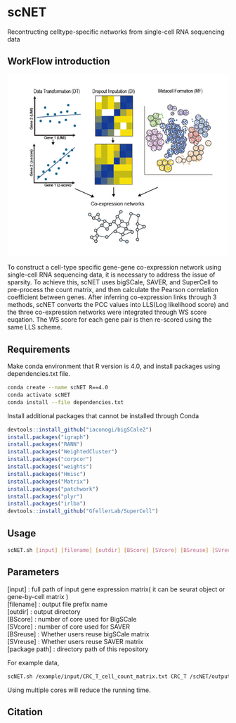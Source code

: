 # scNET

Recontructing celltype-specific networks from single-cell RNA sequencing data
## WorkFlow introduction
![](image/introduction.png)


To construct a cell-type specific gene-gene co-expression network using single-cell RNA sequencing data, it is necessary to address the issue of sparsity. To achieve this, scNET uses bigSCale, SAVER, and SuperCell to pre-process the count matrix, and then calculate the Pearson correlation coefficient between genes. After inferring co-expression links through 3 methods, scNET converts the PCC values into LLS(Log likelihood score) and the three co-expression networks were integrated through WS score euqation. The WS score for each gene pair is then re-scored using the same LLS scheme.

## Requirements
Make conda environment that R version is 4.0, and install packages using dependencies.txt file.
```bash
conda create --name scNET R==4.0
conda activate scNET
conda install --file dependencies.txt
```
Install additional packages that cannot be installed through Conda
```R
devtools::install_github("iaconogi/bigSCale2")
install.packages("igraph")
install.packages("RANN")
install.packages("WeightedCluster")
install.packages("corpcor")
install.packages("weights")
install.packages("Hmisc")
install.packages("Matrix")
install.packages("patchwork")
install.packages("plyr")
install.packages("irlba")
devtools::install_github("GfellerLab/SuperCell")
```
## Usage
```bash
scNET.sh [input] [filename] [outdir] [BScore] [SVcore] [BSreuse] [SVreuse] [package path]
```
## Parameters
[input] : full path of input gene expression matrix( it can be seurat object or gene-by-cell matrix )<br/>
[filename] : output file prefix name<br/>
[outdir] : output directory<br/>
[BScore] : number of core used for BigSCale<br/>
[SVcore] : number of core used for SAVER<br/>
[BSreuse] : Whether users reuse bigSCale matrix<br/>
[SVreuse] : Whether users reuse SAVER matrix<br/>
[package path] : directory path of this repository<br/>

For example data,

```bash
scNET.sh /example/input/CRC_T_cell_count_matrix.txt CRC_T /scNET/output/ 10 10 F F /scNET/
```
Using multiple cores will reduce the running time.

## Citation

